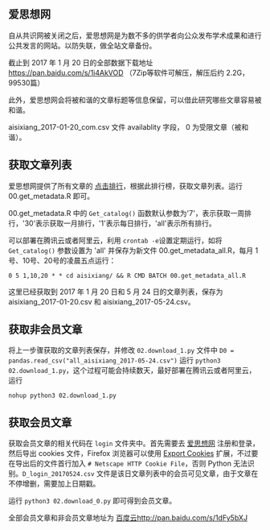 ## 爱思想网

自从共识网被关闭之后，爱思想网是为数不多的供学者向公众发布学术成果和进行公共发言的网站。以防失联，做全站文章备份。

截止到 2017 年 1 月 20 日的全部数据下载地址 https://pan.baidu.com/s/1i4AkVOD （7Zip等软件可解压，解压后约 2.2G，99530篇）

此外，爱思想网会将被和谐的文章标题等信息保留，可以借此研究哪些文章容易被和谐。

aisixiang_2017-01-20_com.csv 文件 availablity 字段， 0 为受限文章（被和谐）。

## 获取文章列表

爱思想网提供了所有文章的 [点击排行](http://www.aisixiang.com/toplist/index.php?id=1&period=all)，根据此排行榜，获取文章列表。运行 00.get_metadata.R 即可。

00.get_metadata.R 中的 `Get_catalog()` 函数默认参数为'7'，表示获取一周排行，'30'表示获取一月排行，'1'表示每日排行，'all'表示所有排行。

可以部署在腾讯云或者阿里云，利用 `crontab -e`设置定期运行，如将 `Get_catalog()` 参数设置为 'all' 并保存为新文件 00.get_metadata_all.R，每月 1号、10号、20号的凌晨五点运行：

```
0 5 1,10,20 * * cd aisixiang/ && R CMD BATCH 00.get_metadata_all.R 
```

这里已经获取到 2017 年 1 月 20 日和 5 月 24 日的文章列表，保存为 aisixiang_2017-01-20.csv 和 aisixiang_2017-05-24.csv。

## 获取非会员文章

将上一步骤获取的文章列表保存，并修改 `02.download_1.py` 文件中 `D0 = pandas.read_csv("all_aisixiang_2017-05-24.csv")`
运行 `python3 02.download_1.py`，这个过程可能会持续数天，最好部署在腾讯云或者阿里云，运行

`nohup python3 02.download_1.py`

## 获取会员文章

获取会员文章的相关代码在 `login` 文件夹中。首先需要去 [爱思想网](http://www.aisixiang.com/) 注册和登录，然后导出 cookies 文件，Firefox 浏览器可以使用 [Export Cookies](https://addons.mozilla.org/en-US/firefox/addon/export-cookies/) 扩展，不过要在导出后的文件首行加入 `# Netscape HTTP Cookie File`，否则 Python 无法识别。`D_login_20170524.csv` 文件是该日文章列表中的会员可见文章，由于文章在不停增删，需要加上日期戳。

运行 `python3 02.download_0.py` 即可得到会员文章。

全部会员文章和非会员文章地址为 [百度云http://pan.baidu.com/s/1dFy5bXJ](http://pan.baidu.com/s/1dFy5bXJ)